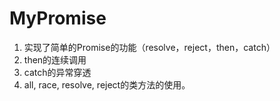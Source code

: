 # MyPromise
1.  实现了简单的Promise的功能（resolve，reject，then，catch）
2. then的连续调用
2. catch的异常穿透
2. all, race, resolve, reject的类方法的使用。

